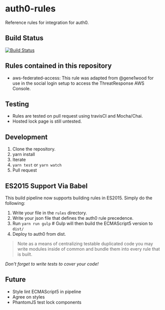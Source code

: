 # auth0-rules
Reference rules for integration for auth0.

## Build Status
[![Build Status](https://travis-ci.org/ThreatResponse/auth0-rules.svg?branch=master)](https://travis-ci.org/ThreatResponse/auth0-rules)

## Rules contained in this repository

* aws-federated-access:  This rule was adapted from @gene1wood for use in the social login setup to access the
ThreatResponse AWS Console.

## Testing

* Rules are tested on pull request using travisCI and Mocha/Chai.
* Hosted lock page is still untested.

## Development

1. Clone the repository.
2. yarn install
3. Iterate
4. `yarn test` or `yarn watch`
5. Pull request

## ES2015 Support Via Babel

This build pipeline now supports building rules in ES2015.
Simply do the following:

1. Write your file in the `rules` directory.
2. Write your json file that defines the auth0 rule precedence.
3. Run `yarn run gulp` # Gulp will then build the ECMAScript5 version to `dist/`
4. Deploy to auth0 from dist.

> Note as a means of centralizing testable duplicated code you may write modules inside of common and bundle them into every rule that is built.

_Don't forget to write tests to cover your code!_

## Future

* Style lint ECMAScript5 in pipeline
* Agree on styles
* PhantomJS test lock components
